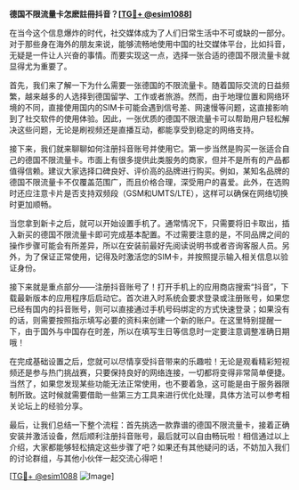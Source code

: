 **德国不限流量卡怎麽註冊抖音？[[TG💪+ @esim1088](https://t.me/s/esim1088)]**

在当今这个信息爆炸的时代，社交媒体成为了人们日常生活中不可或缺的一部分。对于那些身在海外的朋友来说，能够流畅地使用中国的社交媒体平台，比如抖音，无疑是一件让人兴奋的事情。而要实现这一点，选择一张合适的德国不限流量卡就显得尤为重要了。

首先，我们来了解一下为什么需要一张德国的不限流量卡。随着国际交流的日益频繁，越来越多的人选择到德国留学、工作或者旅游。然而，由于地理位置和网络环境的不同，直接使用国内的SIM卡可能会遇到信号差、网速慢等问题，这直接影响到了社交软件的使用体验。因此，一张优质的德国不限流量卡可以帮助用户轻松解决这些问题，无论是刷视频还是直播互动，都能享受到稳定的网络支持。

接下来，我们就来聊聊如何注册抖音账号并使用它。第一步当然是购买一张适合自己的德国不限流量卡。市面上有很多提供此类服务的商家，但并不是所有的产品都值得信赖。建议大家选择口碑良好、评价高的品牌进行购买。例如，某知名品牌的德国不限流量卡不仅覆盖范围广，而且价格合理，深受用户的喜爱。此外，在选购时还应注意卡片是否支持双频段（GSM和UMTS/LTE），这样可以确保在网络切换时更加顺畅。

当您拿到新卡之后，就可以开始设置手机了。通常情况下，只需要将旧卡取出，插入新买的德国不限流量卡即可完成基本配置。不过需要注意的是，不同品牌之间的操作步骤可能会有所差异，所以在安装前最好先阅读说明书或者咨询客服人员。另外，为了保证正常使用，记得及时激活您的SIM卡，并按照提示输入相关信息以验证身份。

接下来就是重点部分——注册抖音账号了！打开手机上的应用商店搜索“抖音”，下载最新版本的应用程序后启动它。首次进入时系统会要求登录或注册账号，如果您已经有国内的抖音账号，则可以直接通过手机号码绑定的方式快速登录；如果没有的话，则需要按照指示填写必要的资料来创建一个新的账户。在这里特别提醒一下，由于国外与中国存在时差，所以在填写生日等信息时一定要注意调整准确日期哦！

在完成基础设置之后，您就可以尽情享受抖音带来的乐趣啦！无论是观看精彩短视频还是参与热门挑战赛，只要保持良好的网络连接，一切都将变得非常简单便捷。当然了，如果您发现某些功能无法正常使用，也不要着急，这可能是由于服务器限制所致。这时候就需要借助一些第三方工具来进行优化处理，具体方法可以参考相关论坛上的经验分享。

最后，让我们总结一下整个流程：首先挑选一款靠谱的德国不限流量卡，接着正确安装并激活设备，然后顺利注册抖音账号，最后就可以自由畅玩啦！相信通过以上介绍，大家都能够轻松搞定这些步骤了吧？如果还有其他疑问的话，不妨加入我们的讨论群组，与其他小伙伴一起交流心得吧！

[[TG💪+ @esim1088](https://t.me/s/esim1088) ![Image](https://i.postimg.cc/4NQfJmqS/Snipaste-2025-05-13-00-14-12.png)]